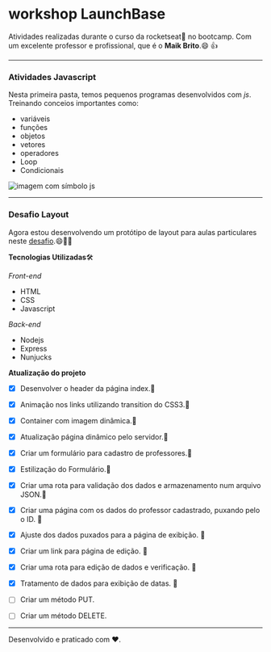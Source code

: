 # workshop LaunchBase
 Atividades realizadas durante o curso da rocketseat:rocket: no bootcamp. Com um excelente professor e profissional, que é o **Maik Brito**.:smile: :+1:

 ***

 ### Atividades Javascript

 Nesta primeira pasta, temos pequenos programas desenvolvidos com *js*. Treinando conceios importantes como:

 * variáveis
 * funções
 * objetos
 * vetores
 * operadores
 * Loop
 * Condicionais

 ![imagem com símbolo js](https://avatars3.githubusercontent.com/u/19951984?s=400&u=4f9cbcbcb7d9ccec422415043a7515465dd09f34&v=4)

 *** 

 ### Desafio Layout

 Agora estou desenvolvendo um protótipo de layout para aulas particulares neste [desafio](https://github.com/wevdiaz/workshop-LaunchBase/tree/master/Desafio%20Layout).:smile::man_technologist:

 **Tecnologias Utilizadas**:hammer_and_wrench:	

 *Front-end*
 * HTML
 * CSS
 * Javascript
 
 *Back-end*
 * Nodejs
 * Express
 * Nunjucks

 **Atualização do projeto**

- [x] Desenvolver o header da página index.:pushpin:

- [x] Animação nos links utilizando transition do CSS3.:pushpin:

- [x] Container com imagem dinâmica.:pushpin:

- [x] Atualização página dinâmico pelo servidor.:pushpin:

- [x] Criar um formulário para cadastro de professores.:pushpin:

- [x] Estilização do Formulário.:pushpin:

- [x] Criar uma rota para validação dos dados e armazenamento num arquivo JSON.:pushpin:

- [x] Criar uma página com os dados do professor cadastrado, puxando pelo o ID. :pushpin:

- [x] Ajuste dos dados puxados para a página de exibição. :pushpin:

- [x] Criar um link para página de edição. :pushpin:

- [x] Criar uma rota para edição de dados e verificação. :pushpin:

- [x] Tratamento de dados para exibição de datas. :pushpin:

- [ ] Criar um método PUT.

- [ ] Criar um método DELETE.


***

Desenvolvido e praticado com :heart:.




